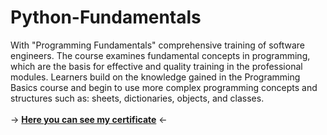 # Python-Fundamentals

With "Programming Fundamentals" comprehensive training of software engineers. The course examines fundamental concepts in programming, which are the basis for effective and quality training in the professional modules. Learners build on the knowledge gained in the Programming Basics course and begin to use more complex programming concepts and structures such as: sheets, dictionaries, objects, and classes. <br>
<br>
-> [<b>Here you can see my certificate</b>](https://softuni.bg/certificates/details/129064/a4a5df30) <-

